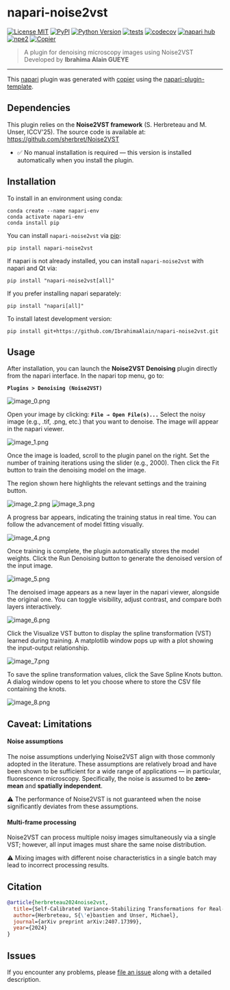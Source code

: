 # napari-noise2vst

[![License MIT](https://img.shields.io/pypi/l/napari-noise2vst.svg?color=green)](https://github.com/IbrahimaAlain/napari-noise2vst/raw/main/LICENSE)
[![PyPI](https://img.shields.io/pypi/v/napari-noise2vst.svg?color=green)](https://pypi.org/project/napari-noise2vst)
[![Python Version](https://img.shields.io/pypi/pyversions/napari-noise2vst.svg?color=green)](https://python.org)
[![tests](https://github.com/IbrahimaAlain/napari-noise2vst/workflows/tests/badge.svg)](https://github.com/IbrahimaAlain/napari-noise2vst/actions)
[![codecov](https://codecov.io/gh/IbrahimaAlain/napari-noise2vst/branch/main/graph/badge.svg)](https://codecov.io/gh/IbrahimaAlain/napari-noise2vst)
[![napari hub](https://img.shields.io/endpoint?url=https://api.napari-hub.org/shields/napari-noise2vst)](https://napari-hub.org/plugins/napari-noise2vst)
[![npe2](https://img.shields.io/badge/plugin-npe2-blue?link=https://napari.org/stable/plugins/index.html)](https://napari.org/stable/plugins/index.html)
[![Copier](https://img.shields.io/endpoint?url=https://raw.githubusercontent.com/copier-org/copier/master/img/badge/badge-grayscale-inverted-border-purple.json)](https://github.com/copier-org/copier)

> A plugin for denoising microscopy images using Noise2VST  
> Developed by **Ibrahima Alain GUEYE**

----------------------------------

This [napari] plugin was generated with [copier] using the [napari-plugin-template].

<!--
Don't miss the full getting started guide to set up your new package:
https://github.com/napari/napari-plugin-template#gett
Dependenciesing-started

and review the napari docs for plugin developers:
https://napari.org/stable/plugins/index.html
-->

## Dependencies

This plugin relies on the **Noise2VST framework** (S. Herbreteau and M. Unser, ICCV'25).
The source code is available at:
https://github.com/sherbret/Noise2VST
- ✅ No manual installation is required — this version is installed automatically when you install the plugin.

## Installation

To install in an environment using conda:

```
conda create --name napari-env
conda activate napari-env
conda install pip
```

You can install `napari-noise2vst` via [pip]:

```
pip install napari-noise2vst
```

If napari is not already installed, you can install `napari-noise2vst` with napari and Qt via:

```
pip install "napari-noise2vst[all]"
```

If you prefer installing napari separately:

```
pip install "napari[all]"
```

To install latest development version:

```
pip install git+https://github.com/IbrahimaAlain/napari-noise2vst.git
```

## Usage

After installation, you can launch the **Noise2VST Denoising** plugin directly from the napari interface.
In the napari top menu, go to:

**`Plugins > Denoising (Noise2VST)`**

![image_0.png](https://github.com/IbrahimaAlain/napari-noise2vst/raw/main/docs/images/image_0.png)

Open your image by clicking:
**`File → Open File(s)...`**
Select the noisy image (e.g., .tif, .png, etc.) that you want to denoise. The image will appear in the napari viewer.

![image_1.png](https://github.com/IbrahimaAlain/napari-noise2vst/raw/main/docs/images/image_1.png)

Once the image is loaded, scroll to the plugin panel on the right.
Set the number of training iterations using the slider (e.g., 2000).
Then click the Fit button to train the denoising model on the image.

The region shown here highlights the relevant settings and the training button.

![image_2.png](https://github.com/IbrahimaAlain/napari-noise2vst/raw/main/docs/images/image_2.png)
![image_3.png](https://github.com/IbrahimaAlain/napari-noise2vst/raw/main/docs/images/image_3.png)

A progress bar appears, indicating the training status in real time.
You can follow the advancement of model fitting visually.

![image_4.png](https://github.com/IbrahimaAlain/napari-noise2vst/raw/main/docs/images/image_4.png)

Once training is complete, the plugin automatically stores the model weights.
Click the Run Denoising button to generate the denoised version of the input image.

![image_5.png](https://github.com/IbrahimaAlain/napari-noise2vst/raw/main/docs/images/image_5.png)

The denoised image appears as a new layer in the napari viewer, alongside the original one.
You can toggle visibility, adjust contrast, and compare both layers interactively.

![image_6.png](https://github.com/IbrahimaAlain/napari-noise2vst/raw/main/docs/images/image_6.png)

Click the Visualize VST button to display the spline transformation (VST) learned during training.
A matplotlib window pops up with a plot showing the input-output relationship.

![image_7.png](https://github.com/IbrahimaAlain/napari-noise2vst/raw/main/docs/images/image_7.png)

To save the spline transformation values, click the Save Spline Knots button.
A dialog window opens to let you choose where to store the CSV file containing the knots.

![image_8.png](https://github.com/IbrahimaAlain/napari-noise2vst/raw/main/docs/images/image_8.png)

## Caveat: Limitations

#### Noise assumptions

The noise assumptions underlying Noise2VST align with those commonly adopted in the literature. These assumptions are relatively broad and have been shown to be sufficient for a wide range of applications — in particular, fluorescence microscopy. Specifically, the noise is assumed to be **zero-mean** and **spatially independent**.

⚠️ The performance of Noise2VST is not guaranteed when the noise significantly deviates from these assumptions.

#### Multi-frame processing 

Noise2VST can process multiple noisy images simultaneously via a single VST; however, all input images must share the same noise distribution. 

⚠️ Mixing images with different noise characteristics in a single batch may lead to incorrect processing results.

## Citation

```BibTex
@article{herbreteau2024noise2vst,
  title={Self-Calibrated Variance-Stabilizing Transformations for Real-World Image Denoising},
  author={Herbreteau, S{\'e}bastien and Unser, Michael},
  journal={arXiv preprint arXiv:2407.17399},
  year={2024}
}
```

## Issues

If you encounter any problems, please [file an issue] along with a detailed description.

[napari]: https://github.com/napari/napari
[copier]: https://copier.readthedocs.io/en/stable/
[@napari]: https://github.com/napari
[MIT]: http://opensource.org/licenses/MIT
[BSD-3]: http://opensource.org/licenses/BSD-3-Clause
[GNU GPL v3.0]: http://www.gnu.org/licenses/gpl-3.0.txt
[GNU LGPL v3.0]: http://www.gnu.org/licenses/lgpl-3.0.txt
[Apache Software License 2.0]: http://www.apache.org/licenses/LICENSE-2.0
[Mozilla Public License 2.0]: https://www.mozilla.org/media/MPL/2.0/index.txt
[napari-plugin-template]: https://github.com/napari/napari-plugin-template

[file an issue]: https://github.com/IbrahimaAlain/napari-noise2vst/issues

[napari]: https://github.com/napari/napari
[tox]: https://tox.readthedocs.io/en/latest/
[pip]: https://pypi.org/project/pip/
[PyPI]: https://pypi.org/
